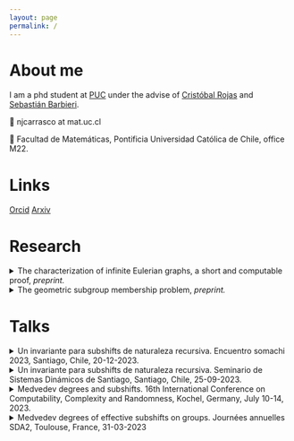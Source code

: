 ```yaml
---
layout: page
permalink: /
---
```


# About me

I am a phd student at [PUC](mat.uc.cl) under the advise of [Cristóbal Rojas](https://www.mat.uc.cl/personas/perfil/cristobal.rojas) and [Sebastián Barbieri](http://www.sbarbieri.usach.cl/).

📧 njcarrasco at mat.uc.cl

📍 Facultad de Matemáticas, Pontificia Universidad Católica de Chile, office M22.


# Links
[Orcid](https://orcid.org/0009-0002-7381-4382)  [Arxiv](https://arxiv.org/search/math?searchtype=author&query=Carrasco-Vargas,+N)

# Research

<details><summary> The characterization of infinite Eulerian graphs, a short and computable proof, <i>preprint.</i> </summary> 
<details><summary>Abstract 👁</summary>
  
In this paper we present a short proof of a theorem by Erdős, Grünwald and Weiszfeld on the characterization of infinite graphs which admit infinite Eulerian trails. In addition, we extend this result with a characterization of which finite trails can be extended to infinite Eulerian trails. Our proof is computable and yields an effective version of this theorem. This exhibits stark contrast with other classical results in the theory of infinite graphs which are not effective.
</details>

[Pdf](files/Paper_2.pdf) [Arxiv](https://arxiv.org/abs/2305.17998)
</details> 

<details><summary> The geometric subgroup membership problem, <i>preprint.</i> </summary> 
<details><summary> Abstract 👁</summary>

We show that every infinite graph which is locally finite and connected admits a translation-like action by $\mathbb{Z}$ such that the distance between a vertex $v$ and $v∗1$ is uniformly bounded by 3. This action can be taken to be transitive if and only if the graph has one or two ends. This strengthens a theorem by Brandon Seward.
  
Our proof is constructive, and thus it can be made computable. More precisely, we show that a finitely generated group with decidable word problem admits a translation-like action by $\mathbb{Z}$ which is computable, and satisfies an extra condition which we call decidable orbit membership problem.

As an application we show that on any finitely generated infinite group with decidable word problem, effective subshifts attain all effectively closed  Medvedev degrees. This extends a classification proved by Joseph Miller for $\mathbb{Z}^{d}, d≥1$. 
</details>

[[Pdf]](files/Paper_1.pdf) [[Arxiv]](https://arxiv.org/abs/2303.14820)

</details> 
  


# Talks

<details><summary> Un invariante para subshifts de naturaleza recursiva. Encuentro somachi 2023, Santiago, Chile, 20-12-2023. </summary>  </details> 

<details><summary> Un invariante para subshifts de naturaleza recursiva. Seminario de Sistemas Dinámicos de Santiago, Santiago, Chile, 25-09-2023.</summary></details>

<details><summary> Medvedev degrees and subshifts. 16th International Conference on Computability, Complexity and Randomness, Kochel, Germany, July 10-14, 2023. </summary></details>

<details><summary>  Medvedev degrees of effective subshifts on groups. Journées annuelles SDA2, Toulouse, France, 31-03-2023 </summary></details>
